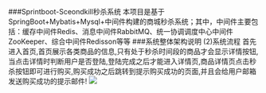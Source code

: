 ###Sprintboot-Sceondkill秒杀系统
本项目是基于SpringBoot+Mybatis+Mysql+中间件构建的商城秒杀系统；其中，中间件主要包括：缓存中间件Redis、消息中间件RabbitMQ、统一协调调度中心中间件ZooKeeper、综合中间件Redisson等等
###系统整体架构说明
(2)系统流程
首先进入首页,首页展示各类商品的信息,只有处于秒杀时间段的商品才会显示详情按钮,当点击详情时判断用户是否登陆,登陆完成之后才能进入详情页,商品详情页点击秒杀按钮即可进行购买,购买成功之后跳转到提示购买成功的页面,并且会给用户邮箱发送购买成功的提示邮件!
![](https://img2020.cnblogs.com/blog/1786066/202008/1786066-20200820101252374-412602430.png)

